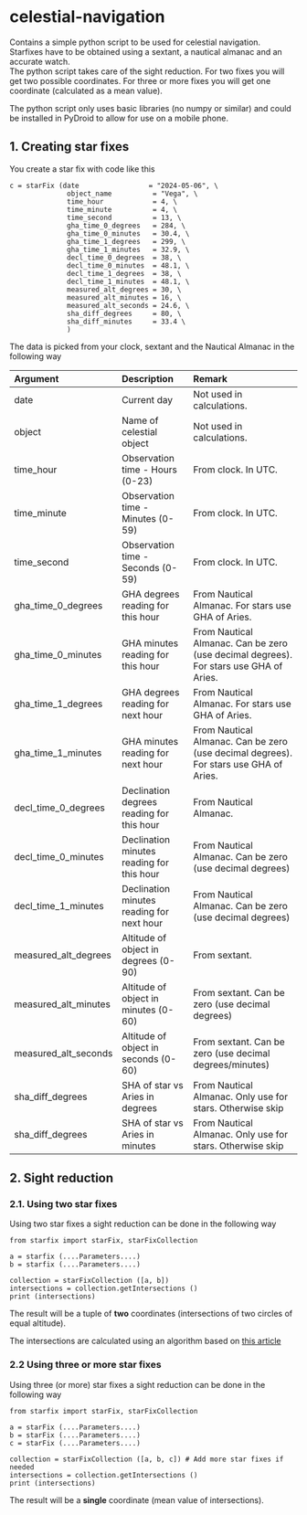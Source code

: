 # celestial-navigation
Contains a simple python script to be used for celestial navigation. <br>
Starfixes have to be obtained using a sextant, a nautical almanac and an accurate watch. <br>
The python script takes care of the sight reduction. For two fixes you will get two possible coordinates. For three or more fixes you will get one coordinate (calculated as a mean value). 

The python script only uses basic libraries (no numpy or similar) and could be installed in PyDroid to allow for use on a mobile phone. 

## 1. Creating star fixes

You create a star fix with code like this

    c = starFix (date                 = "2024-05-06", \
                  object_name          = "Vega", \
                  time_hour            = 4, \
                  time_minute          = 4, \
                  time_second          = 13, \
                  gha_time_0_degrees   = 284, \
                  gha_time_0_minutes   = 30.4, \
                  gha_time_1_degrees   = 299, \
                  gha_time_1_minutes   = 32.9, \
                  decl_time_0_degrees  = 38, \
                  decl_time_0_minutes  = 48.1, \
                  decl_time_1_degrees  = 38, \
                  decl_time_1_minutes  = 48.1, \
                  measured_alt_degrees = 30, \
                  measured_alt_minutes = 16, \
                  measured_alt_seconds = 24.6, \
                  sha_diff_degrees     = 80, \
                  sha_diff_minutes     = 33.4 \
                  )
                  
The data is picked from your clock, sextant and the Nautical Almanac in the following way

| Argument             | Description                                     | Remark                   |
| :-------------       | :-------------                                  | :-------------           | 
| date                 | Current day                                     | Not used in calculations. |
| object               | Name of celestial object                        | Not used in calculations. |
| time_hour            | Observation time - Hours (0-23)                 | From clock. In UTC.       |
| time_minute          | Observation time - Minutes (0-59)               | From clock. In UTC.       |
| time_second          | Observation time - Seconds (0-59)               | From clock. In UTC.       |
| gha_time_0_degrees   | GHA degrees reading for this hour         | From Nautical Almanac. For stars use GHA of Aries.   |
| gha_time_0_minutes   | GHA minutes reading for this hour         | From Nautical Almanac. Can be zero (use decimal degrees). For stars use GHA of Aries. |
| gha_time_1_degrees   | GHA degrees reading for next hour         | From Nautical Almanac. For stars use GHA of Aries.   |
| gha_time_1_minutes   | GHA minutes reading for next hour         | From Nautical Almanac. Can be zero (use decimal degrees). For stars use GHA of Aries.|
| decl_time_0_degrees  | Declination degrees reading for this hour | From Nautical Almanac.    |
| decl_time_0_minutes  | Declination minutes reading for this hour | From Nautical Almanac. Can be zero (use decimal degrees) |  | decl_time_1_degrees  | Declination degrees reading for next hour | From Nautical Almanac.    |
| decl_time_1_minutes  | Declination minutes reading for next hour | From Nautical Almanac. Can be zero (use decimal degrees) |
| measured_alt_degrees | Altitude of object in degrees (0-90)      | From sextant.  |
| measured_alt_minutes | Altitude of object in minutes (0-60)      | From sextant. Can be zero (use decimal degrees) |
| measured_alt_seconds | Altitude of object in seconds (0-60)      | From sextant. Can be zero (use decimal degrees/minutes) |
| sha_diff_degrees     | SHA of star vs Aries in degrees           | From Nautical Almanac. Only use for stars. Otherwise skip|
| sha_diff_degrees     | SHA of star vs Aries in minutes           | From Nautical Almanac. Only use for stars. Otherwise skip|

## 2. Sight reduction

### 2.1. Using two star fixes

Using two star fixes a sight reduction can be done in the following way 

    from starfix import starFix, starFixCollection
	
    a = starfix (....Parameters....)
    b = starfix (....Parameters....)
    
    collection = starFixCollection ([a, b])
    intersections = collection.getIntersections ()
    print (intersections)
    
The result will be a tuple of **two** coordinates (intersections of two circles of equal altitude). 

The intersections are calculated using an algorithm based on [this article](https://math.stackexchange.com/questions/4510171/how-to-find-the-intersection-of-two-circles-on-a-sphere)

### 2.2 Using three or more star fixes

Using three (or more) star fixes a sight reduction can be done in the following way 

    from starfix import starFix, starFixCollection
	
    a = starFix (....Parameters....)
    b = starFix (....Parameters....)
    c = starFix (....Parameters....)
    
    collection = starFixCollection ([a, b, c]) # Add more star fixes if needed
    intersections = collection.getIntersections ()
    print (intersections)
    
The result will be a **single** coordinate (mean value of intersections). 

